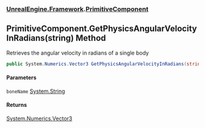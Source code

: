 ### [UnrealEngine.Framework](./UnrealEngine-Framework.md 'UnrealEngine.Framework').[PrimitiveComponent](./PrimitiveComponent.md 'UnrealEngine.Framework.PrimitiveComponent')
## PrimitiveComponent.GetPhysicsAngularVelocityInRadians(string) Method
Retrieves the angular velocity in radians of a single body  
```csharp
public System.Numerics.Vector3 GetPhysicsAngularVelocityInRadians(string boneName=null);
```
#### Parameters
<a name='UnrealEngine-Framework-PrimitiveComponent-GetPhysicsAngularVelocityInRadians(string)-boneName'></a>
`boneName` [System.String](https://docs.microsoft.com/en-us/dotnet/api/System.String 'System.String')  
  
#### Returns
[System.Numerics.Vector3](https://docs.microsoft.com/en-us/dotnet/api/System.Numerics.Vector3 'System.Numerics.Vector3')  
